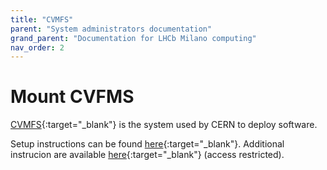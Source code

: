 ```yaml
---
title: "CVMFS"
parent: "System administrators documentation"
grand_parent: "Documentation for LHCb Milano computing"
nav_order: 2
---
```


# Mount CVFMS
[CVMFS](https://cernvm.cern.ch/portal/filesystem){:target="_blank"} is the system used by CERN to deploy software.

Setup instructions can be found [here](https://cernvm.cern.ch/portal/filesystem/quickstart){:target="_blank"}.
Additional instrucion are available [here](https://www.gridpp.ac.uk/wiki/UK_CVMFS_Deployment){:target="_blank"} (access restricted).
